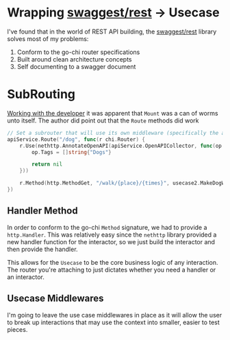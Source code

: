# Wrapping [swaggest/rest](https://github.com/swaggest/rest) -> Usecase

I've found that in the world of REST API building, the [swaggest/rest](https://github.com/swaggest/rest) library solves most of my problems:

1. Conform to the go-chi router specifications
2. Built around clean architecture concepts
3. Self documenting to a swagger document

# SubRouting
[Working with the developer](https://github.com/swaggest/rest/issues/84) it was apparent that `Mount` was a can of 
worms unto itself. The author did point out that the `Route` methods did work

```go
// Set a subrouter that will use its own middleware (specifically the annotation for the parent collector
apiService.Route("/dog", func(r chi.Router) {
    r.Use(nethttp.AnnotateOpenAPI(apiService.OpenAPICollector, func(op *openapi3.Operation) error {
        op.Tags = []string{"Dogs"}

        return nil
    }))

    r.Method(http.MethodGet, "/walk/{place}/{times}", usecase2.MakeDogWalkUseCase(log.New(os.Stdout, "DOG-", 0)).Handler())
})
```

## Handler Method
In order to conform to the go-chi `Method` signature, we had to provide a `http.Handler`. This was relatively easy
since the `nethttp` library provided a new handler function for the interactor, so we just build the interactor
and then provide the handler. 

This allows for the `Usecase` to be the core business logic of any interaction. The router you're attaching to
just dictates whether you need a handler or an interactor.

## Usecase Middlewares

I'm going to leave the use case middlewares in place as it will allow the user to break up interactions
that may use the context into smaller, easier to test pieces. 